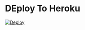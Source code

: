 # DEploy To Heroku
[![Deploy](https://www.herokucdn.com/deploy/button.svg)](https://heroku.com/deploy?template=https://github.com/OdioAKevinxdxd/sexosalvaje)
